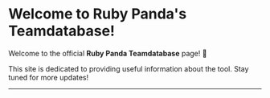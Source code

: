 # Welcome to Ruby Panda's Teamdatabase!

Welcome to the official **Ruby Panda Teamdatabase** page! 🌟

This site is dedicated to providing useful information about the tool. Stay tuned for more updates!

---
